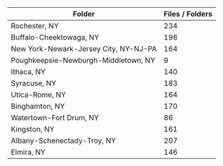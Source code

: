 | Folder                                |   Files / Folders |
|---------------------------------------|-------------------|
| Rochester, NY                         |               234 |
| Buffalo-Cheektowaga, NY               |               198 |
| New York-Newark-Jersey City, NY-NJ-PA |               164 |
| Poughkeepsie-Newburgh-Middletown, NY  |                 9 |
| Ithaca, NY                            |               140 |
| Syracuse, NY                          |               183 |
| Utica-Rome, NY                        |               164 |
| Binghamton, NY                        |               170 |
| Watertown-Fort Drum, NY               |                86 |
| Kingston, NY                          |               161 |
| Albany-Schenectady-Troy, NY           |               207 |
| Elmira, NY                            |               146 |